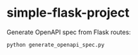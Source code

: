 # simple-flask-project
Generate OpenAPI spec from Flask routes:

    
  	python generate_openapi_spec.py
    

